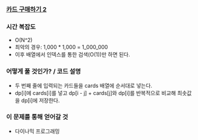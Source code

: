 ### [카드 구매하기 2](https://www.acmicpc.net/problem/16194)


### 시간 복잡도
- O(N^2)
- 최악의 경우: 1,000 * 1,000 = 1_000_000
- 이후 배열에서 인덱스를 통한 검색(O(1))만 하면 된다.


### 어떻게 풀 것인가? / 코드 설명
- 두 번째 줄에 입력되는 카드들을 cards 배열에 순서대로 넣는다.
- dp[i]에 cards[i]를 넣고 dp[i - j] + cards[j]와 dp[i]를 반복적으로 비교해 최솟값을 dp[i]에 저장한다.


### 이 문제를 통해 얻어갈 것
- 다이나믹 프로그래밍